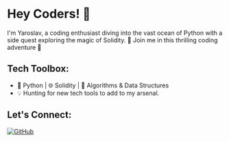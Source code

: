 # Hey Coders! 👋

I'm Yaroslav, a coding enthusiast diving into the vast ocean of Python with a side quest exploring the magic of Solidity.  🚀 Join me in this thrilling coding adventure 🚀

## Tech Toolbox:
- 🐍 Python | 🌐 Solidity | 🧠 Algorithms & Data Structures
- 💡 Hunting for new tech tools to add to my arsenal.

## Let's Connect:
[![GitHub](https://img.shields.io/badge/GitHub-YourGitHub-green?style=flat&logo=github)](YourGitHubProfile)
